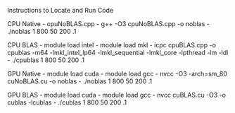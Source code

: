 Instructions to Locate and Run Code

CPU Native 
    - cpuNoBLAS.cpp
    - g++ -O3 cpuNoBLAS.cpp -o noblas
    - ./noblas 1 800 50 200 .1

CPU BLAS
    - module load intel
    - module load mkl
    - icpc cpuBLAS.cpp -o cpublas -m64 -lmkl_intel_lp64 -lmkl_sequential -lmkl_core -lpthread -lm -ldl
    - ./cpublas 1 800 50 200 .1

GPU Native
    - module load cuda
    - module load gcc
    - nvcc -O3 -arch=sm_80 cuNoBLAS.cu -o noblas
    - ./noblas 1 800 50 200 .1

GPU BLAS
    - module load cuda
    - module load gcc
    - nvcc cuBLAS.cu -O3 -o cublas -lcublas
    - ./cublas 1 800 50 200 .1
